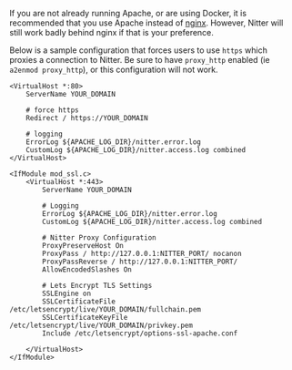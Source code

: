 If you are not already running Apache, or are using Docker, it is recommended that you use Apache instead of [nginx](Nginx). However, Nitter will still work badly behind nginx if that is your preference.

Below is a sample configuration that forces users to use `https` which proxies a connection to Nitter. Be sure to have `proxy_http` enabled (ie `a2enmod proxy_http`), or this configuration will not work.

```
<VirtualHost *:80>                                                                   
    ServerName YOUR_DOMAIN                                                    
                                                                                     
    # force https                                                                    
    Redirect / https://YOUR_DOMAIN                                          
                                                                                     
    # logging                                                                        
    ErrorLog ${APACHE_LOG_DIR}/nitter.error.log                                      
    CustomLog ${APACHE_LOG_DIR}/nitter.access.log combined                           
</VirtualHost>

<IfModule mod_ssl.c>
    <VirtualHost *:443>
        ServerName YOUR_DOMAIN

        # Logging
        ErrorLog ${APACHE_LOG_DIR}/nitter.error.log
        CustomLog ${APACHE_LOG_DIR}/nitter.access.log combined

        # Nitter Proxy Configuration
        ProxyPreserveHost On
        ProxyPass / http://127.0.0.1:NITTER_PORT/ nocanon
        ProxyPassReverse / http://127.0.0.1:NITTER_PORT/
        AllowEncodedSlashes On

        # Lets Encrypt TLS Settings
        SSLEngine on
        SSLCertificateFile /etc/letsencrypt/live/YOUR_DOMAIN/fullchain.pem
        SSLCertificateKeyFile /etc/letsencrypt/live/YOUR_DOMAIN/privkey.pem
        Include /etc/letsencrypt/options-ssl-apache.conf

    </VirtualHost>
</IfModule>

```